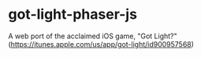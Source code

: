# got-light-phaser-js
A web port of the acclaimed iOS game, "Got Light?" (https://itunes.apple.com/us/app/got-light/id900957568)
